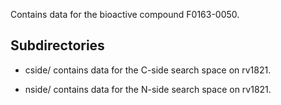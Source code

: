 Contains data for the bioactive compound F0163-0050.

## Subdirectories

- cside/ contains data for the C-side search space on rv1821.

- nside/ contains data for the N-side search space on rv1821.

